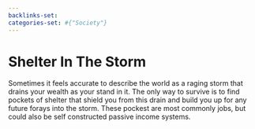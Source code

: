 ```yaml
---
backlinks-set: 
categories-set: #{"Society"}
---
```

# Shelter In The Storm

Sometimes it feels accurate to describe the world as a raging storm that drains
your wealth as your stand in it.
The only way to survive is to find pockets of shelter that shield you from this
drain and build you up for any future forays into the storm.
These pockest are most commonly jobs, but could also be self constructed passive
income systems.